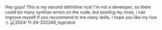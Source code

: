 Hey guys! This is my second definitive rice! I'm not a developer, so there could be many synthax errors on the code, but posting my rices, i can improve myself if you recommend to me many skills.
I hope you like my rice :).
![2024-11-24-202249_hyprshot](https://github.com/user-attachments/assets/a09eb789-f907-4f9a-aed3-2a8bab71d39b)

